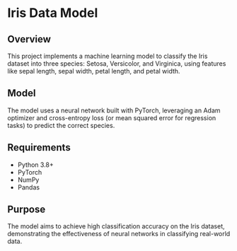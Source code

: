 
# Iris Data Model

## Overview
This project implements a machine learning model to classify the Iris dataset into three species: Setosa, Versicolor, and Virginica, using features like sepal length, sepal width, petal length, and petal width.

## Model
The model uses a neural network built with PyTorch, leveraging an Adam optimizer and cross-entropy loss (or mean squared error for regression tasks) to predict the correct species.

## Requirements
- Python 3.8+
- PyTorch
- NumPy
- Pandas

## Purpose
The model aims to achieve high classification accuracy on the Iris dataset, demonstrating the effectiveness of neural networks in classifying real-world data.

